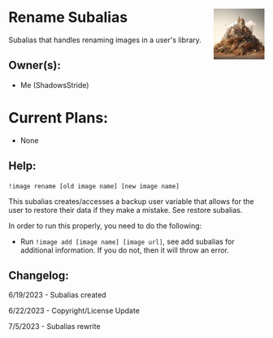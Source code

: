 <h1>Rename Subalias<img align="right" src="rubble.png" width="100px"></h1>

Subalias that handles renaming images in a user's library.

## Owner(s):
- Me (ShadowsStride)

# Current Plans:
- None

## Help:
`!image rename [old image name] [new image name]`

This subalias creates/accesses a backup user variable that allows for the user to restore their data if they make a mistake. See restore subalias.

In order to run this properly, you need to do the following:
- Run `!image add [image name] [image url]`, see add subalias for additional information. If you do not, then it will throw an error.

## Changelog:
6/19/2023 - Subalias created

6/22/2023 - Copyright/License Update

7/5/2023 - Subalias rewrite
